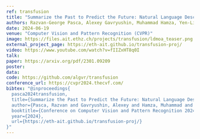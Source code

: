 ```yaml
---
ref: transfusion
title: "Summarize the Past to Predict the Future: Natural Language Descriptions of Context Boost Multimodal Object Interaction Anticipation"
authors: Razvan-George Pasca, Alexey Gavryushin, Muhammad Hamza, Yen-Ling Kuo, Kaichun Mo, Luc Van Gool, Otmar Hilliges, Xi Wang 
date: 2024-06-19
venue: "Computer Vision and Pattern Recognition (CVPR)"
image: https://files.ait.ethz.ch/projects/transfusion/ldmoa_teaser.png
external_project_page: https://eth-ait.github.io/transfusion-proj/
video: https://www.youtube.com/watch?v=fIIZxHT8q0I 
talk: 
paper: https://arxiv.org/pdf/2301.09209
poster: 
data: 
code: https://github.com/algvr/transfusion
conference_url: https://cvpr2024.thecvf.com/
bibtex: "@inproceedings{
  pasca2024transfusion,
  title={Summarize the Past to Predict the Future: Natural Language Descriptions of Context Boost Multimodal Object Interaction Anticipation},
  author={Pasca, Razvan and Gavryushin, Alexey and Hamza, Muhammad and Kuo, Yen-Ling and Mo, Kaichun and Van Gool, Luc and Hilliges, Otmar and Wang, Xi},
  booktitle={Conference on Computer Vision and Pattern Recognition 2024},
  year={2024},
  url={https://eth-ait.github.io/transfusion-proj/}
}"
---
```

